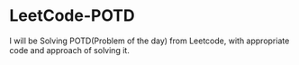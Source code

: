 # LeetCode-POTD
I will be Solving POTD(Problem of the day) from Leetcode, with appropriate code and approach of solving it.
